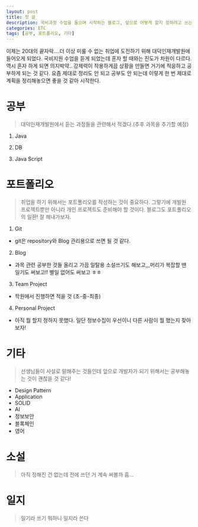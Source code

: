 ```yaml
---
layout: post
title: 첫 글
description: 국비과정 수업을 들으며 시작하는 블로그, 앞으로 어떻게 할지 정하려고 쓰는 글
categories: ETC
tags: [공부, 포트폴리오, 기타]
---
```


이제는 20대의 끝자락....더 이상 미룰 수 없는 취업에 도전하기 위해 대덕인재개발원에 들어오게 되었다. 국비지원 수업을 듣게 되었는데 혼자 할 때와는 진도가 차원이 다르다. 역시 혼자 하게 되면 의지박약.. 강제력이 작용하게끔 상황을 만들면 거기에 적응하고 공부하게 되는 것 같다. 요즘 제대로 정리도 안 되고 공부도 안 되는데 이렇게 한 번 제대로 계획을 정리해놓으면 좋을 것 같아 시작한다.

# 공부
> 대덕인재개발원에서 듣는 과정들을 관련해서 적겠다.(추후 과목을 추가할 예정)

1. Java

2. DB

3. Java Script

# 포트폴리오
> 취업을 하기 위해서는 포트폴리오를 작성하는 것이 중요하다. 그렇기에 개발원 프로젝트뿐만 아니라 개인 프로젝트도 준비해야 할 것이다. 블로그도 포트폴리오의 일환! 잘 해내가보자.

1. Git
- git은 repository와 Blog 관리용으로 쓰면 될 것 같다.
 
2. Blog
- 과목 관련 공부한 것들 올리고 가끔 일탈용 소설쓰기도 해보고,,,머리가 복잡할 땐 일기도 써보고!! 별일 없어도 써보고 ㅎㅎ

3. Team Project
- 학원에서 진행하면 적을 것 (초-중-최종)

4. Personal Project 
- 아직 뭘 할지 정하지 못했다. 일단 정보수집이 우선이니 다른 사람이 뭘 했는지 찾아보자!



# 기타
> 선생님들이 사설로 말해주는 것들인데 앞으로 개발자가 되기 위해서는 공부해놓는 것이 괜찮을 것 같다!

* Design Pattern
* Application
* SOLID
* AI
* 정보보안
* 블록체인
* 영어

# 소설
> 아직 정해진 건 없는데 전에 쓰던 거 계속 써볼까 흠...

# 일지
> 일기라 쓰기 뭐하니 일지라 쓴다 
